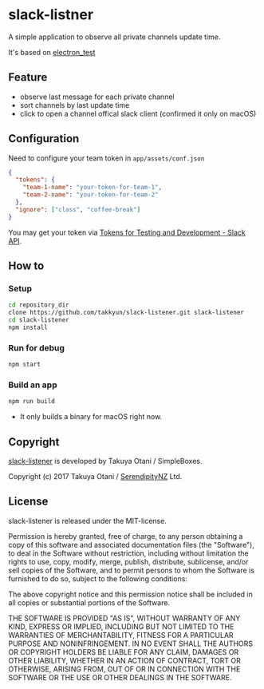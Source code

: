 # slack-listner

A simple application to observe all private channels update time.

It's based on [electron_test](https://github.com/kegamin/electron_test.git)

## Feature

* observe last message for each private channel
* sort channels by last update time
* click to open a channel offical slack client (confirmed it only on macOS)

## Configuration

Need to configure your team token in `app/assets/conf.json`

```json
{
  "tokens": {
    "team-1-name": "your-token-for-team-1",
    "team-2-name": "your-token-for-team-2"
  },
  "ignore": ["class", "coffee-break"]
}
```

You may get your token via [Tokens for Testing and Development - Slack API](https://api.slack.com/docs/oauth-test-tokens).

## How to

### Setup

```bash
cd repository_dir
clone https://github.com/takkyun/slack-listener.git slack-listener
cd slack-listener
npm install
```

### Run for debug

```bash
npm start
```

### Build an app

```bash
npm run build
```

* It only builds a binary for macOS right now.

## Copyright

[slack-listener](https://github.com/takkyun/slack-listener.gitC)
is developed by Takuya Otani / SimpleBoxes.

Copyright (c) 2017 Takuya Otani / [SerendipityNZ](http://serendipitynz.com/) Ltd. 

## License

slack-listener is released under the MIT-license.

Permission is hereby granted, free of charge, to any person obtaining
a copy of this software and associated documentation files (the
"Software"), to deal in the Software without restriction, including
without limitation the rights to use, copy, modify, merge, publish,
distribute, sublicense, and/or sell copies of the Software, and to
permit persons to whom the Software is furnished to do so, subject to
the following conditions:

The above copyright notice and this permission notice shall be
included in all copies or substantial portions of the Software.

THE SOFTWARE IS PROVIDED "AS IS", WITHOUT WARRANTY OF ANY KIND,
EXPRESS OR IMPLIED, INCLUDING BUT NOT LIMITED TO THE WARRANTIES OF
MERCHANTABILITY, FITNESS FOR A PARTICULAR PURPOSE AND NONINFRINGEMENT.
IN NO EVENT SHALL THE AUTHORS OR COPYRIGHT HOLDERS BE LIABLE FOR ANY
CLAIM, DAMAGES OR OTHER LIABILITY, WHETHER IN AN ACTION OF CONTRACT,
TORT OR OTHERWISE, ARISING FROM, OUT OF OR IN CONNECTION WITH THE
SOFTWARE OR THE USE OR OTHER DEALINGS IN THE SOFTWARE.

